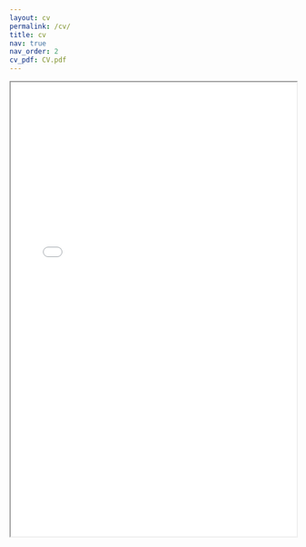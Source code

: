 ```yaml
---
layout: cv
permalink: /cv/
title: cv
nav: true
nav_order: 2
cv_pdf: CV.pdf
---
```


<div style="width: 100%; height:800">
<iframe src="/assets/pdf/CV.pdf" width="100%" height="800">
Please click on the icon on the top right to download my CV if it does not show up in your browser. 
</iframe>
</div>
